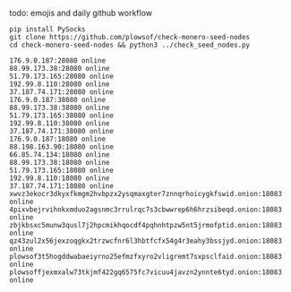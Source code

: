 todo: emojis and daily github workflow

`pip install PySocks`    
`git clone https://github.com/plowsof/check-monero-seed-nodes`    
`cd check-monero-seed-nodes && python3 ../check_seed_nodes.py`    

```
176.9.0.187:28080 online
88.99.173.38:28080 online
51.79.173.165:28080 online
192.99.8.110:28080 online
37.187.74.171:28080 online
176.9.0.187:38080 online
88.99.173.38:38080 online
51.79.173.165:38080 online
192.99.8.110:38080 online
37.187.74.171:38080 online
176.9.0.187:18080 online
88.198.163.90:18080 online
66.85.74.134:18080 online
88.99.173.38:18080 online
51.79.173.165:18080 online
192.99.8.110:18080 online
37.187.74.171:18080 online
xwvz3ekocr3dkyxfkmgm2hvbpzx2ysqmaxgter7znnqrhoicygkfswid.onion:18083 online
4pixvbejrvihnkxmduo2agsnmc3rrulrqc7s3cbwwrep6h6hrzsibeqd.onion:18083 online
zbjkbsxc5munw3qusl7j2hpcmikhqocdf4pqhnhtpzw5nt5jrmofptid.onion:18083 online
qz43zul2x56jexzoqgkx2trzwcfnr6l3hbtfcfx54g4r3eahy3bssjyd.onion:18083 online
plowsof3t5hogddwabaeiyrno25efmzfxyro2vligremt7sxpsclfaid.onion:18083 online
plowsoffjexmxalw73tkjmf422gq6575fc7vicuu4javzn2ynnte6tyd.onion:18083 online
```
